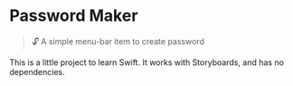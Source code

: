 # Password Maker

> 🔓 A simple menu-bar item to create password


This is a little project to learn Swift. It works with Storyboards, and has no dependencies.
